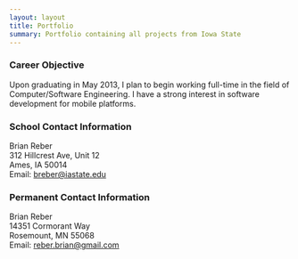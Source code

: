```yaml
---
layout: layout
title: Portfolio
summary: Portfolio containing all projects from Iowa State
---
```


### Career Objective

Upon graduating in May 2013, I plan to begin working full-time in the field of Computer/Software Engineering. I have a strong interest in software development for mobile platforms.

### School Contact Information

Brian Reber  
312 Hillcrest Ave, Unit 12  
Ames, IA 50014  
Email: breber@iastate.edu

### Permanent Contact Information

Brian Reber  
14351 Cormorant Way  
Rosemount, MN 55068  
Email: reber.brian@gmail.com
